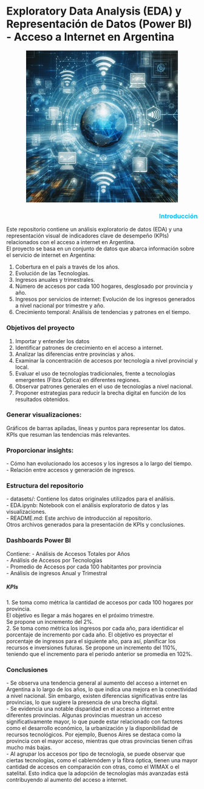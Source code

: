 # Exploratory Data Analysis (EDA) y Representación de Datos (Power BI) - Acceso a Internet en Argentina
<div align="center"> <img src="https://github.com/dianitafeliz/Power-BI-EDA-Internet-PI-Henry/blob/main/datasets/internet.jpeg" alt="Texto Alternativo" width="400" height="400"> </div>

<h3 style="color:#00BFFF; text-align:right;">Introducción</h3>

Este repositorio contiene un análisis exploratorio de datos (EDA) y una representación visual de indicadores clave de desempeño (KPIs) relacionados con el acceso a internet en Argentina.<br> El proyecto se basa en un conjunto de datos que abarca información sobre el servicio de internet en Argentina:<br>
<ol>
<li>Cobertura en el país a través de los años.</li>
<li>Evolución de las Tecnologías.</li>
<li>Ingresos anuales y trimestrales.</li>
<li>Número de accesos por cada 100 hogares, desglosado por provincia y año.</li>
<li>Ingresos por servicios de internet: Evolución de los ingresos generados a nivel nacional por trimestre y año.</li>
<li>Crecimiento temporal: Análisis de tendencias y patrones en el tiempo.</li>
</ol>
<h3>Objetivos del proyecto</h3>
<ol>
<li>Importar y entender los datos</li>
<li>Identificar patrones de crecimiento en el acceso a internet.</li>
<li>Analizar las diferencias entre provincias y años.</li>
 <li> Examinar la concentración de accesos por tecnología a nivel provincial y local.</li>
 <li> Evaluar el uso de tecnologías tradicionales, frente a tecnologías emergentes (Fibra Óptica) en diferentes regiones.</li>
 <li> Observar patrones generales en el uso de tecnologías a nivel nacional.</li>
 <li> Proponer estrategias para reducir la brecha digital en función de los resultados obtenidos.</li>
</ol>
<h3>Generar visualizaciones:</h3>
Gráficos de barras apiladas, líneas y puntos para representar los datos.<br>
KPIs que resuman las tendencias más relevantes.
<h3>Proporcionar insights:</h3>
- Cómo han evolucionado los accesos y los ingresos a lo largo del tiempo.<br>
- Relación entre accesos y generación de ingresos.<br>
<h3>Estructura del repositorio</h3>
- datasets/: Contiene los datos originales utilizados para el análisis.<br>
- EDA.ipynb: Notebook con el análisis exploratorio de datos y las visualizaciones.<br>
- README.md: Este archivo de introducción al repositorio.<br>
Otros archivos generados para la presentación de KPIs y conclusiones.<br>

<h3>Dashboards Power BI</h3>
Contiene:
- Análisis de Accesos Totales por Años<br>
- Análisis de Accesos por Tecnologías<br>
- Promedio de Accesos por cada 100 habitantes por provincia<br>
- Análisis de ingresos Anual y Trimestral<br>

<h5>KPIs</h5>
1. Se toma como métrica la cantidad de accesos por cada 100 hogares por provincia.<br>
El objetivo es llegar a más hogares en el próximo trimestre.<br>
Se propone un incremento del 2%. <br>
2. Se toma como métrica los ingresos por cada año, para identidicar el porcentaje de incremento por cada año.
El objetivo es proyectar el porcentaje de ingresos para el siguiente año, para así, planificar los recursos e inversiones futuras.
Se propone un incremento del 110%, teniendo que el incremento para el periodo anterior se promedia en 102%.

<h3>Conclusiones</h3>
- Se observa una tendencia general al aumento del acceso a internet en Argentina a lo largo de los años, lo que indica una mejora en la conectividad a nivel nacional. Sin embargo, existen diferencias significativas entre las provincias, lo que sugiere la presencia de una brecha digital.<br>
- Se evidencia una notable disparidad en el acceso a internet entre diferentes provincias. Algunas provincias muestran un acceso significativamente mayor, lo que puede estar relacionado con factores como el desarrollo económico, la urbanización y la disponibilidad de recursos tecnológicos. Por ejemplo, Buenos Aires se destaca como la provincia con el mayor acceso, mientras que otras provincias tienen cifras mucho más bajas.<br>
- Al agrupar los accesos por tipo de tecnología, se puede observar que ciertas tecnologías, como el cablemódem y la fibra óptica, tienen una mayor cantidad de accesos en comparación con otras, como el WIMAX o el satelital. Esto indica que la adopción de tecnologías más avanzadas está contribuyendo al aumento del acceso a internet.




